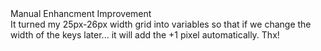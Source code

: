 <div class="tag-center">
    <span class="tag ok">Manual Enhancment Improvement</span>
</div>
It turned my 25px-26px width grid into variables so that if we change the width of the keys later... it will add the +1 pixel automatically.  Thx!